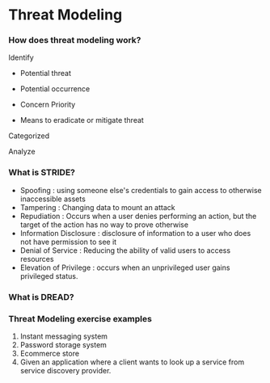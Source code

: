 # Threat Modeling

### How does threat modeling work? 

Identify 

* Potential threat 

* Potential occurrence 

* Concern Priority 

* Means to eradicate or mitigate threat 

Categorized 

Analyze 

### What is STRIDE?

- Spoofing : using someone else's credentials to gain access to otherwise inaccessible assets
- Tampering : Changing data to mount an attack
- Repudiation : Occurs when a user denies performing an action, but the target of the action has no     way to prove otherwise
- Information Disclosure : disclosure of information to a user who does not have permission to see it
- Denial of Service : Reducing the ability of valid users to access resources
- Elevation of Privilege :  occurs when an unprivileged user gains privileged status.

### What is DREAD?

### Threat Modeling exercise examples
1. Instant messaging system
2. Password storage system
3. Ecommerce store
4. Given an application where a client wants to look up a service from service discovery provider.
